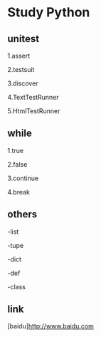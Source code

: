 # Study Python

## unitest

1.assert

2.testsuit

3.discover

4.TextTestRunner

5.HtmlTestRunner

## while 

1.true

2.false

3.continue

4.break

## others

-list

-tupe

-dict

-def

-class

## link

[baidu]http://www.baidu.com

